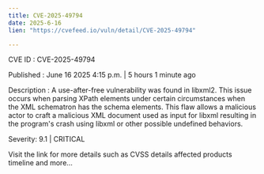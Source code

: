 ```yaml
---
title: CVE-2025-49794
date: 2025-6-16
lien: "https://cvefeed.io/vuln/detail/CVE-2025-49794"

---
```


CVE ID : CVE-2025-49794

Published :  June 16
2025
4:15 p.m. | 5 hours
1 minute ago

Description : A use-after-free vulnerability was found in libxml2. This issue occurs when parsing XPath elements under certain circumstances when the XML schematron has the  schema elements. This flaw allows a malicious actor to craft a malicious XML document used as input for libxml
resulting in the program's crash using libxml or other possible undefined behaviors.

Severity: 9.1 | CRITICAL

Visit the link for more details
such as CVSS details
affected products
timeline
and more...
